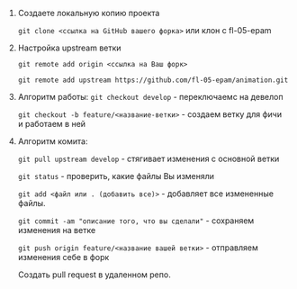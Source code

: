 
1. Создаете локальную копию проекта 

    `git clone <ссылка на GitHub вашего форка>` или клон с fl-05-epam  

2. Настройка upstream ветки

    `git remote add origin <ccылка на Ваш форк>`
    
    `git remote add upstream https://github.com/fl-05-epam/animation.git`
3. Алгоритм работы: 
    `git checkout develop` - переключаемс на девелоп
    
    `git checkout -b feature/<название-ветки>` - создаем ветку для фичи и работаем в ней

4. Алгоритм комита: 

    `git pull upstream develop` - стягивает изменения с основной ветки
    
    `git status` - проверить, какие файлы Вы изменяли
    
    `git add <файл или . (добавить все)>` - добавляет все измененные файлы. 

    `git commit -am "описание того, что вы сделали"` - сохраняем изменения на ветке

    `git push origin feature/<название вашей ветки>` - отправляем изменения себе в форк

    Создать pull request в удаленном репо.
